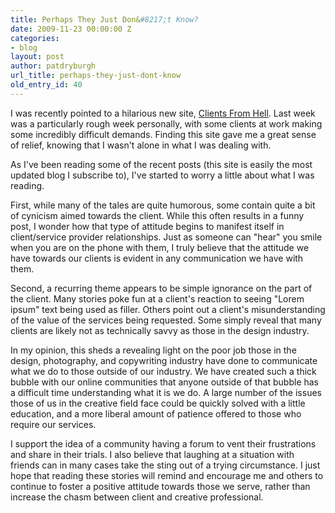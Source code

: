 ```yaml
---
title: Perhaps They Just Don&#8217;t Know?
date: 2009-11-23 00:00:00 Z
categories:
- blog
layout: post
author: patdryburgh
url_title: perhaps-they-just-dont-know
old_entry_id: 40
---
```


I was recently pointed to a hilarious new site, [Clients From Hell](http://clientsfromhell.tumblr.com/). Last week was a particularly rough week personally, with some clients at work making some incredibly difficult demands. Finding this site gave me a great sense of relief, knowing that I wasn't alone in what I was dealing with.

As I've been reading some of the recent posts (this site is easily the most updated blog I subscribe to), I've started to worry a little about what I was reading.

First, while many of the tales are quite humorous, some contain quite a bit of cynicism aimed towards the client. While this often results in a funny post, I wonder how that type of attitude begins to manifest itself in client/service provider relationships. Just as someone can "hear" you smile when you are on the phone with them, I truly believe that the attitude we have towards our clients is evident in any communication we have with them.

Second, a recurring theme appears to be simple ignorance on the part of the client. Many stories poke fun at a client's reaction to seeing "Lorem ipsum" text being used as filler. Others point out a client's misunderstanding of the value of the services being requested. Some simply reveal that many clients are likely not as technically savvy as those in the design industry.

In my opinion, this sheds a revealing light on the poor job those in the design, photography, and copywriting industry have done to communicate what we do to those outside of our industry. We have created such a thick bubble with our online communities that anyone outside of that bubble has a difficult time understanding what it is we do. A large number of the issues those of us in the creative field face could be quickly solved with a little education, and a more liberal amount of patience offered to those who require our services.

I support the idea of a community having a forum to vent their frustrations and share in their trials. I also believe that laughing at a situation with friends can in many cases take the sting out of a trying circumstance. I just hope that reading these stories will remind and encourage me and others to continue to foster a positive attitude towards those we serve, rather than increase the chasm between client and creative professional.